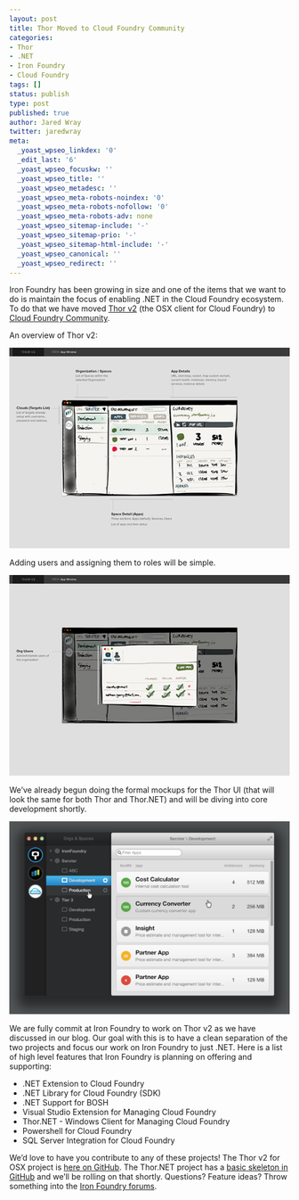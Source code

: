 ```yaml
---
layout: post
title: Thor Moved to Cloud Foundry Community
categories:
- Thor
- .NET
- Iron Foundry
- Cloud Foundry
tags: []
status: publish
type: post
published: true
author: Jared Wray
twitter: jaredwray
meta:
  _yoast_wpseo_linkdex: '0'
  _edit_last: '6'
  _yoast_wpseo_focuskw: ''
  _yoast_wpseo_title: ''
  _yoast_wpseo_metadesc: ''
  _yoast_wpseo_meta-robots-noindex: '0'
  _yoast_wpseo_meta-robots-nofollow: '0'
  _yoast_wpseo_meta-robots-adv: none
  _yoast_wpseo_sitemap-include: '-'
  _yoast_wpseo_sitemap-prio: '-'
  _yoast_wpseo_sitemap-html-include: '-'
  _yoast_wpseo_canonical: ''
  _yoast_wpseo_redirect: ''
---
```


Iron Foundry has been growing in size and one of the items that we want to do is maintain the focus of enabling .NET in the Cloud Foundry ecosystem. To do that we have moved [Thor v2](https://github.com/cloudfoundry-community/Thor) (the OSX client for Cloud Foundry) to [Cloud Foundry Community](https://github.com/cloudfoundry-community). 

An overview of Thor v2:

<p><img src="/img/blog/2013-08-23-1_org_space_app_view-sml.png" /></p>

<p>Adding users and assigning them to roles will be simple.</p>

<p><img src="/img/blog/2013-08-23-3_org_users-sml.png" /></p>

<p>We’ve already begun doing the formal mockups for the Thor UI (that will look the same for both Thor and Thor.NET) and will be diving into core development shortly.</p>

<p><img src="/img/blog/2013-08-29_space_overview.png" /></p>

We are fully commit at Iron Foundry to work on Thor v2 as we have discussed in our blog. Our goal with this is to have a clean separation of the two projects and focus our work on Iron Foundry to just .NET. Here is a list of high level features that Iron Foundry is planning on offering and supporting:
* .NET Extension to Cloud Foundry
* .NET Library for Cloud Foundry (SDK)
* .NET Support for BOSH
* Visual Studio Extension for Managing Cloud Foundry
* Thor.NET - Windows Client for Managing Cloud Foundry
* Powershell for Cloud Foundry
* SQL Server Integration for Cloud Foundry 


<p>We’d love to have you contribute to any of these projects! The Thor v2 for OSX project is <a href="https://github.com/cloudfoundry-community/Thor" target="_blank">here on GitHub</a>. The Thor.NET project has a <a href="https://github.com/IronFoundry/Thor.NET" target="_blank">basic skeleton in GitHub</a> and we’ll be rolling on that shortly. Questions? Feature ideas? Throw something into the <a href="https://groups.google.com/forum/#!forum/ironfoundry" target="_blank">Iron Foundry forums</a>.</p>
